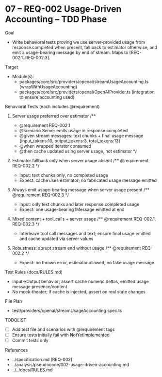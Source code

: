 # 07 – REQ-002 Usage-Driven Accounting – TDD Phase

Goal
- Write behavioral tests proving we use server-provided usage from response.completed when present, fall back to estimator otherwise, and emit a usage-bearing message by end of stream. Maps to [REQ-002.1..REQ-002.3].

Target
- Module(s):
  - packages/core/src/providers/openai/streamUsageAccounting.ts (wrapWithUsageAccounting)
  - packages/core/src/providers/openai/OpenAIProvider.ts (integration to ensure accounting used)

Behavioral Tests (each includes @requirement)
1) Server usage preferred over estimator
   /**
    * @requirement REQ-002.1
    * @scenario Server emits usage in response.completed
    * @given stream messages: text chunks + final usage message {input_tokens:10, output_tokens:3, total_tokens:13}
    * @when wrapped iterator consumed
    * @then cache updated using server usage, not estimator
    */

2) Estimator fallback only when server usage absent
   /** @requirement REQ-002.2 */
   - Input: text chunks only, no completed usage
   - Expect: cache uses estimator; no fabricated usage message emitted

3) Always emit usage-bearing message when server usage present
   /** @requirement REQ-002.3 */
   - Input: only text chunks and later response.completed usage
   - Expect: one usage-bearing IMessage emitted at end

4) Mixed content + tool_calls + server usage
   /** @requirement REQ-002.1, REQ-002.3 */
   - Interleave tool call messages and text; ensure final usage emitted and cache updated via server values

5) Robustness: abrupt stream end without usage
   /** @requirement REQ-002.2 */
   - Expect: no thrown error, estimator allowed, no fake usage message

Test Rules (docs/RULES.md)
- Input→Output behavior; assert cache numeric deltas, emitted usage message presence/content
- No mock-theater; if cache is injected, assert on real state changes

File Plan
- test/providers/openai/streamUsageAccounting.spec.ts

TODOLIST
- [ ] Add test file and scenarios with @requirement tags
- [ ] Ensure tests initially fail with NotYetImplemented
- [ ] Commit tests only

References
- ../specification.md [REQ-002]
- ../analysis/pseudocode/002-usage-driven-accounting.md
- ../../docs/RULES.md